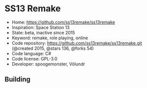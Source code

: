# SS13 Remake

- Home: https://github.com/ss13remake/ss13remake
- Inspiration: Space Station 13
- State: beta, inactive since 2015
- Keyword: remake, role playing, online
- Code repository: https://github.com/ss13remake/ss13remake.git (@created 2015, @stars 136, @forks 54)
- Code language: C#
- Code license: GPL-3.0
- Developer: spoogemonster, Völundr

## Building
